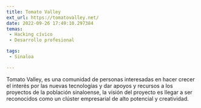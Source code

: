 ```yaml
---
title: Tomato Valley
ext_url: https://tomatovalley.net/
date: 2022-09-26 17:49:10.297384
temas:
 - Hacking cívico
 - Desarrollo profesional

tags:
 - Sinaloa

---
```


Tomato Valley, es una comunidad de personas interesadas en hacer crecer el interés por las nuevas tecnologías y dar apoyos y recursos a los proyectos de la población sinaloense, la visión del proyecto es llegar a ser reconocidos como un clúster empresarial de alto potencial y creatividad.

    